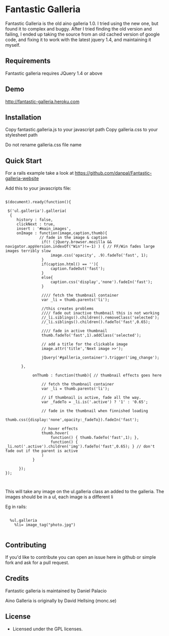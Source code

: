 Fantastic Galleria
=========

Fantastic Galleria is the old aino galleria 1.0. I tried using the new
one, but found it to complex and buggy. After I tried finding the old
version and failing, I ended up taking the source from an old cached
version of google code, and fixing it to work with the latest jquery
1.4, and maintaining it myself.

Requirements
------------

Fantastic galleria requires JQuery 1.4 or above

Demo
------------

http://fantastic-galleria.heroku.com

Installation
------------

Copy fantastic.galleria.js to your javascript path
Copy galleria.css to your stylesheet path

Do not rename galleria.css file name


Quick Start
-----------
For a rails example take a look at https://github.com/danpal/Fantastic-galleria-website

Add this to your javascripts file:

<pre><code>
$(document).ready(function(){

 $('ul.galleria').galleria(
  {
     history : false,
     clickNext : true,
     insert : '#main_images',
     onImage : function(image,caption,thumb){
               // fade in the image & caption
                if(! (jQuery.browser.mozilla && navigator.appVersion.indexOf("Win")!=-1) ) { // FF/Win fades large images terribly slow
                    image.css('opacity', .9).fadeTo('fast', 1);
                }
                if(caption.html() == ''){
                    caption.fadeOut('fast');
                }
                else{
                    caption.css('display','none').fadeIn('fast');
                }

                //// fetch the thumbnail container
                var _li = thumb.parents('li');

                //this creates problems
                //// fade out inactive thumbnail this is not working
                //_li.siblings().children().removeClass('selected');
                //_li.siblings().children().fadeTo('fast',0.65);

                //// fade in active thumbnail
                thumb.fadeTo('fast',1).addClass('selected');
 
                // add a title for the clickable image
                image.attr('title','Next image >>');

                jQuery('#galleria_container').trigger('img_change');
         
       },

            onThumb : function(thumb){ // thumbnail effects goes here

                // fetch the thumbnail container
                var _li = thumb.parents('li');

                // if thumbnail is active, fade all the way.
                var _fadeTo = _li.is('.active') ? '1' : '0.65';

                // fade in the thumbnail when finnished loading
                thumb.css({display:'none',opacity:_fadeTo}).fadeIn('fast');

                // hover effects
                thumb.hover(
                    function() { thumb.fadeTo('fast',1); },
                    function() { _li.not('.active').children('img').fadeTo('fast',0.65); } // don't fade out if the parent is active
                )
            }

      });
});


</code></pre>

This will take any image on the ul.galleria class an added to the
galleria.
The images should be in a ul, each image is a different li

Eg in rails:

<pre><code>
  %ul.galleria
    %li= image_tag("photo.jpg")

</code></pre>

Contributing
------------

If you'd like to contribute you can open an issue here in github or
simple fork and ask for a pull request.


Credits
-------

Fantastic galleria is maintained by Daniel Palacio

Aino Galleria is originally by David Hellsing (monc.se)

License
-------

 * Licensed under the GPL licenses.

